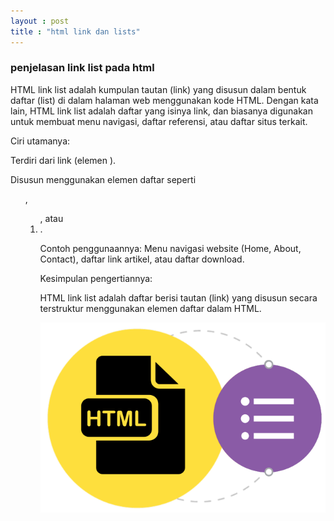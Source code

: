 ```yaml
---
layout : post
title : "html link dan lists"
---
```


### penjelasan link list pada html 
HTML link list adalah kumpulan tautan (link) yang disusun dalam bentuk daftar (list) di dalam halaman web menggunakan kode HTML.
Dengan kata lain, HTML link list adalah daftar yang isinya link, dan biasanya digunakan untuk membuat menu navigasi, daftar referensi, atau daftar situs terkait.

Ciri utamanya:

Terdiri dari link (elemen <a>).

Disusun menggunakan elemen daftar seperti <ul>, <ol>, atau <li>.

Contoh penggunaannya:
Menu navigasi website (Home, About, Contact), daftar link artikel, atau daftar download.

Kesimpulan pengertiannya:

HTML link list adalah daftar berisi tautan (link) yang disusun secara terstruktur menggunakan elemen daftar dalam HTML.

![html link dan lists](/assets/images/htmllinkdanlist.png)